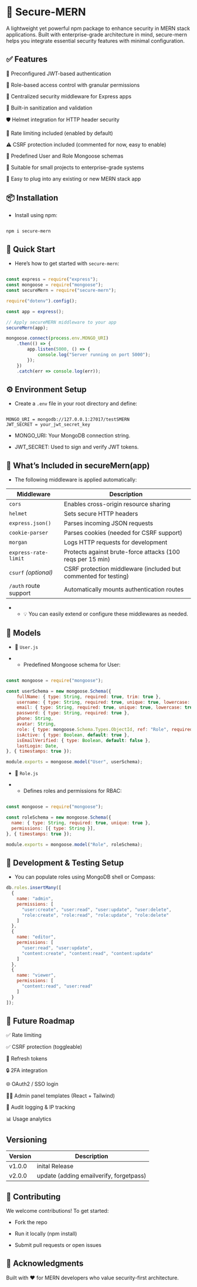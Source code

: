 # 🔐 Secure-MERN

A lightweight yet powerful npm package to enhance security in MERN stack applications. Built with enterprise-grade architecture in mind, secure-mern helps you integrate essential security features with minimal configuration.

## ✅ Features

🔐 Preconfigured JWT-based authentication

🔑 Role-based access control with granular permissions

🧰 Centralized security middleware for Express apps

🧼 Built-in sanitization and validation

🛡️ Helmet integration for HTTP header security

🚫 Rate limiting included (enabled by default)

⚠️ CSRF protection included (commented for now, easy to enable)

📜 Predefined User and Role Mongoose schemas

🧪 Suitable for small projects to enterprise-grade systems

🌱 Easy to plug into any existing or new MERN stack app



## 📦 Installation

- Install using npm:

```bash

npm i secure-mern

```

## 🚀 Quick Start

- Here’s how to get started with `secure-mern`:

```js

const express = require("express");
const mongoose = require("mongoose");
const secureMern = require("secure-mern");

require("dotenv").config();

const app = express();

// Apply secureMERN middleware to your app
secureMern(app);

mongoose.connect(process.env.MONGO_URI)
    .then(() => {
        app.listen(5000, () => {
            console.log("Server running on port 5000");
        });
    })
    .catch(err => console.log(err));


```

## ⚙️ Environment Setup

- Create a `.env` file in your root directory and define:

```env

MONGO_URI = mongodb://127.0.0.1:27017/testSMERN
JWT_SECRET = your_jwt_secret_key

```

- MONGO_URI: Your MongoDB connection string.

- JWT_SECRET: Used to sign and verify JWT tokens.

## 🧰 What’s Included in secureMern(app)

- The following middleware is applied automatically:

| Middleware            | Description                                                     |
| --------------------- | --------------------------------------------------------------- |
| `cors`                | Enables cross-origin resource sharing                           |
| `helmet`              | Sets secure HTTP headers                                        |
| `express.json()`      | Parses incoming JSON requests                                   |
| `cookie-parser`       | Parses cookies (needed for CSRF support)                        |
| `morgan`              | Logs HTTP requests for development                              |
| `express-rate-limit`  | Protects against brute-force attacks (100 reqs per 15 min)      |
| `csurf` *(optional)*  | CSRF protection middleware (included but commented for testing) |
| `/auth` route support | Automatically mounts authentication routes                      |

- - 💡 You can easily extend or configure these middlewares as needed.

## 👥 Models

- 📄 `User.js`

- - Predefined Mongoose schema for User:

```js

const mongoose = require("mongoose");

const userSchema = new mongoose.Schema({
    fullName: { type: String, required: true, trim: true },
    username: { type: String, required: true, unique: true, lowercase: true },
    email: { type: String, required: true, unique: true, lowercase: true },
    password: { type: String, required: true },
    phone: String,
    avatar: String,
    role: { type: mongoose.Schema.Types.ObjectId, ref: "Role", required: true },
    isActive: { type: Boolean, default: true },
    isEmailVerified: { type: Boolean, default: false },
    lastLogin: Date,
}, { timestamps: true });

module.exports = mongoose.model("User", userSchema);


```

- 📄 `Role.js`

- - Defines roles and permissions for RBAC:

```js

const mongoose = require("mongoose");

const roleSchema = new mongoose.Schema({
  name: { type: String, required: true, unique: true },
  permissions: [{ type: String }],
}, { timestamps: true });

module.exports = mongoose.model("Role", roleSchema);


```

## 🧪 Development & Testing Setup

- You can populate roles using MongoDB shell or Compass:

```js
db.roles.insertMany([
  {
    name: "admin",
    permissions: [
      "user:create", "user:read", "user:update", "user:delete",
      "role:create", "role:read", "role:update", "role:delete"
    ]
  },
  {
    name: "editor",
    permissions: [
      "user:read", "user:update",
      "content:create", "content:read", "content:update"
    ]
  },
  {
    name: "viewer",
    permissions: [
      "content:read", "user:read"
    ]
  }
]);


```


## 🔮 Future Roadmap

✅ Rate limiting

✅ CSRF protection (toggleable)

🔁 Refresh tokens

🔒 2FA integration

🌐 OAuth2 / SSO login

🧑‍💻 Admin panel templates (React + Tailwind)

🧠 Audit logging & IP tracking

📊 Usage analytics


## Versioning

| Version            | Description                                                     |
| --------------------- | --------------------------------------------------------------- |
| v1.0.0                | inital Release                           |
| v2.0.0                | update (adding emailverify, forgetpass)                                    |

## 🤝 Contributing
We welcome contributions! To get started:

- Fork the repo

- Run it locally (npm install)

- Submit pull requests or open issues


## 🙌 Acknowledgments

Built with ❤️ for MERN developers who value security-first architecture.